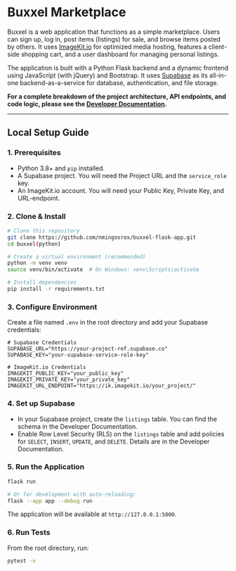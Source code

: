 # Buxxel Marketplace

Buxxel is a web application that functions as a simple marketplace. Users can sign up, log in, post items (listings) for sale, and browse items posted by others. It uses [ImageKit.io](https://imagekit.io/) for optimized media hosting, features a client-side shopping cart, and a user dashboard for managing personal listings.

The application is built with a Python Flask backend and a dynamic frontend using JavaScript (with jQuery) and Bootstrap. It uses [Supabase](https://supabase.com/) as its all-in-one backend-as-a-service for database, authentication, and file storage.

**For a complete breakdown of the project architecture, API endpoints, and code logic, please see the [Developer Documentation](developer_docs.html).**

---

## Local Setup Guide

### 1. Prerequisites

*   Python 3.8+ and `pip` installed.
*   A Supabase project. You will need the Project URL and the `service_role` key.
*   An ImageKit.io account. You will need your Public Key, Private Key, and URL-endpoint.

### 2. Clone & Install

```bash
# Clone this repository
git clone https://github.com/nmingosrox/buxxel-flask-app.git
cd buxxel(python)

# Create a virtual environment (recommended)
python -m venv venv
source venv/bin/activate  # On Windows: venv\Scripts\activate

# Install dependencies
pip install -r requirements.txt
```

### 3. Configure Environment

Create a file named `.env` in the root directory and add your Supabase credentials:

```.env
# Supabase Credentials
SUPABASE_URL="https://your-project-ref.supabase.co"
SUPABASE_KEY="your-supabase-service-role-key"

# ImageKit.io Credentials
IMAGEKIT_PUBLIC_KEY="your_public_key"
IMAGEKIT_PRIVATE_KEY="your_private_key"
IMAGEKIT_URL_ENDPOINT="https://ik.imagekit.io/your_project/"
```

### 4. Set up Supabase

*   In your Supabase project, create the `listings` table. You can find the schema in the Developer Documentation.
*   Enable Row Level Security (RLS) on the `listings` table and add policies for `SELECT`, `INSERT`, `UPDATE`, and `DELETE`. Details are in the Developer Documentation.

### 5. Run the Application

```bash
flask run

# Or for development with auto-reloading:
flask --app app --debug run
```
The application will be available at `http://127.0.0.1:5000`.

### 6. Run Tests

From the root directory, run:
```bash
pytest -v
```
